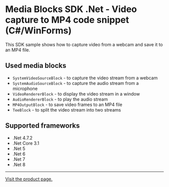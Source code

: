 ﻿# Media Blocks SDK .Net - Video capture to MP4 code snippet (C#/WinForms)

This SDK sample shows how to capture video from a webcam and save it to an MP4 file.

## Used media blocks

* `SystemVideoSourceBlock` - to capture the video stream from a webcam
* `SystemAudioSourceBlock` - to capture the audio stream from a microphone
* `VideoRendererBlock` - to display the video stream in a window
* `AudioRendererBlock` - to play the audio stream
* `MP4OutputBlock` - to save video frames to an MP4 file
* `TeeBlock` - to split the video stream into two streams

## Supported frameworks

* .Net 4.7.2
* .Net Core 3.1
* .Net 5
* .Net 6
* .Net 7
* .Net 8

---

[Visit the product page.](https://www.visioforge.com/video-capture-sdk-net)
